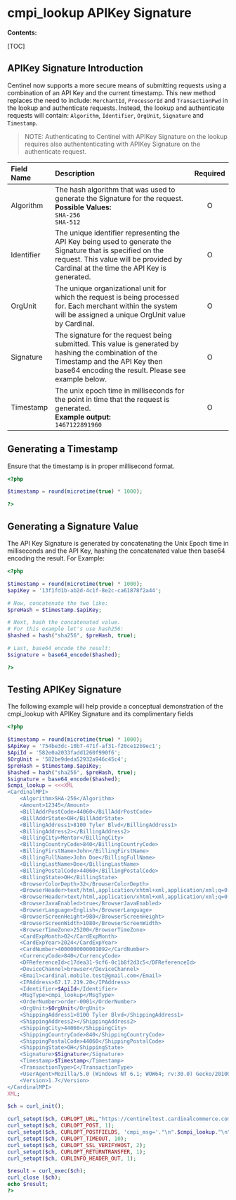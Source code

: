 <h1>cmpi_lookup APIKey Signature</h1>

__Contents:__

[TOC]

## APIKey Signature Introduction ##

Centinel now supports a more secure means of submitting requests using a combination of an API Key and the current timestamp.  This new method replaces the need to include: `MerchantId`, `ProcessorId` and `TransactionPwd` in the lookup and authenticate requests.  Instead, the lookup and authenticate requests will contain: `Algorithm`, `Identifier`, `OrgUnit`, `Signature` and `Timestamp`.

>NOTE: Authenticating to Centinel with APIKey Signature on the lookup requires also authententicating with APIKey Signature on the authenticate request.

| Field Name | Description | Required |
| :-- | :-- | :--: |
| Algorithm | The hash algorithm that was used to generate the Signature for the request.<br>__Possible Values:__<br>`SHA-256`<br>`SHA-512` | O |
| Identifier | The unique identifier representing the API Key being used to generate the Signature that is specified on the request. This value will be provided by Cardinal at the time the API Key is generated. | O |
| OrgUnit | The unique organizational unit for which the request is being processed for. Each merchant within the system will be assigned a unique OrgUnit value by Cardinal. | O |
| Signature | The signature for the request being submitted. This value is generated by hashing the combination of the Timestamp and the API Key then base64 encoding the result. Please see example below. | O |
| Timestamp | The unix epoch time in milliseconds for the point in time that the request is generated.<br>__Example output:__<br>`1467122891960` | O |

## Generating a Timestamp ##

Ensure that the timestamp is in proper millisecond format.

```PHP
<?php

$timestamp = round(microtime(true) * 1000);

?>
```

## Generating a Signature Value ##

The API Key Signature is generated by concatenating the Unix Epoch time in milliseconds and the API Key, hashing the concatenated value then base64 encoding the result.
For Example:

```PHP
<?php

$timestamp = round(microtime(true) * 1000);
$apiKey = '13f1fd1b-ab2d-4c1f-8e2c-ca61878f2a44';

# Now, concatenate the two like:
$preHash = $timestamp.$apiKey;

# Next, hash the concatenated value.
# For this example let's use hash256:
$hashed = hash("sha256", $preHash, true);

# Last, base64 encode the result:
$signature = base64_encode($hashed);

?>
```

## Testing APIKey Signature ##

The following example will help provide a conceptual demonstration of the cmpi_lookup with APIKey Signature and its complimentary fields

```PHP
<?php

$timestamp = round(microtime(true) * 1000);
$ApiKey = '754be3dc-10b7-471f-af31-f20ce12b9ec1';
$ApiId = '582e0a2033fadd1260f990f6';
$OrgUnit = '582be9deda52932a946c45c4';
$preHash = $timestamp.$apiKey;
$hashed = hash("sha256", $preHash, true);
$signature = base64_encode($hashed);
$cmpi_lookup = <<<XML
<CardinalMPI>
    <Algorithm>SHA-256</Algorithm>
    <Amount>12345</Amount>
    <BillAddrPostCode>44060</BillAddrPostCode>
    <BillAddrState>OH</BillAddrState>
    <BillingAddress1>8100 Tyler Blvd</BillingAddress1>
    <BillingAddress2></BillingAddress2>
    <BillingCity>Mentor</BillingCity>
    <BillingCountryCode>840</BillingCountryCode>
    <BillingFirstName>John</BillingFirstName>
    <BillingFullName>John Doe</BillingFullName>
    <BillingLastName>Doe</BillingLastName>
    <BillingPostalCode>44060</BillingPostalCode>
    <BillingState>OH</BillingState>
    <BrowserColorDepth>32</BrowserColorDepth>
    <BrowserHeader>text/html,application/xhtml+xml,application/xml;q=0.9,*/*;q=0.8</BrowserHeader>
    <BrowserHeader>text/html,application/xhtml+xml,application/xml;q=0.9,</BrowserHeader>
    <BrowserJavaEnabled>true</BrowserJavaEnabled>
    <BrowserLanguage>English</BrowserLanguage>
    <BrowserScreenHeight>980</BrowserScreenHeight>
    <BrowserScreenWidth>1080</BrowserScreenWidth>
    <BrowserTimeZone>25200</BrowserTimeZone>
    <CardExpMonth>02</CardExpMonth>
    <CardExpYear>2024</CardExpYear>
    <CardNumber>4000000000001092</CardNumber>
    <CurrencyCode>840</CurrencyCode>
    <DFReferenceId>c17dea31-9cf6-0c1b8f2d3c5</DFReferenceId>
    <DeviceChannel>browser</DeviceChannel>
    <Email>cardinal.mobile.test@gmail.com</Email>
    <IPAddress>67.17.219.20</IPAddress>
    <Identifier>$ApiId</Identifier>
    <MsgType>cmpi_lookup</MsgType>
    <OrderNumber>order-0001</OrderNumber>
    <OrgUnit>$OrgUnit</OrgUnit>
    <ShippingAddress1>8100 Tyler Blvd</ShippingAddress1>
    <ShippingAddress2></ShippingAddress2>
    <ShippingCity>44060</ShippingCity>
    <ShippingCountryCode>840</ShippingCountryCode>
    <ShippingPostalCode>44060</ShippingPostalCode>
    <ShippingState>OH</ShippingState>
    <Signature>$Signature</Signature>
    <Timestamp>$Timestamp</Timestamp>
    <TransactionType>C</TransactionType>
    <UserAgent>Mozilla/5.0 (Windows NT 6.1; WOW64; rv:30.0) Gecko/20100101 Firefox/30.0</UserAgent>
    <Version>1.7</Version>
</CardinalMPI>
XML;

$ch = curl_init();

curl_setopt($ch, CURLOPT_URL,"https://centineltest.cardinalcommerce.com/maps/txns.asp");
curl_setopt($ch, CURLOPT_POST, 1);
curl_setopt($ch, CURLOPT_POSTFIELDS, 'cmpi_msg='."\n".$cmpi_lookup."\n");
curl_setopt($ch, CURLOPT_TIMEOUT, 10);
curl_setopt($ch, CURLOPT_SSL_VERIFYHOST, 2);
curl_setopt($ch, CURLOPT_RETURNTRANSFER, 1);
curl_setopt($ch, CURLINFO_HEADER_OUT, 1);

$result = curl_exec($ch);
curl_close ($ch);
echo $result;
?>
```




